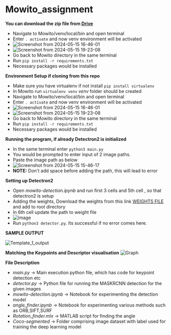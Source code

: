 # Mowito_assignment

 **You can download the zip file from [Drive](https://drive.google.com/file/d/1cvF2R9VTbtQgQbHdiGpxIzVWMpFtyauh/view?usp=sharing)**
  - Navigate to Mowito/venv/local/bin and open terminal
  - Enter `. activate` and now venv environment will be activated
  - ![Screenshot from 2024-05-15 16-46-01](https://github.com/Tr0612/Mowito_assignment/assets/45840572/a6ada094-2b4f-480d-a79c-068dc87c2b11)
  - ![Screenshot from 2024-05-15 19-23-08](https://github.com/Tr0612/Mowito_assignment/assets/45840572/3996e7c7-9188-466d-9d11-0d7b4fdd5526)
  - Go back to Mowito directory in the same terminal
  - Run `pip install -r requirements.txt`
  - Necessary packages would be installed
 
**Environment Setup if cloning from this repo**
  - Make sure you have virtualenv if not install `pip install virtualenv`
  - In Mowito run `virtualenv venv`  _venv_ folder should be created
  - Navigate to Mowito/venv/local/bin and open terminal
  - Enter `. activate` and now venv environment will be activated
  - ![Screenshot from 2024-05-15 16-46-01](https://github.com/Tr0612/Mowito_assignment/assets/45840572/a6ada094-2b4f-480d-a79c-068dc87c2b11)
  - ![Screenshot from 2024-05-15 19-23-08](https://github.com/Tr0612/Mowito_assignment/assets/45840572/3996e7c7-9188-466d-9d11-0d7b4fdd5526)
  - Go back to Mowito directory in the same terminal
  - Run `pip install -r requirements.txt`
  - Necessary packages would be installed

**Running the program, if already Detectron2 is initialized**
  - In the same terminal enter `python3 main.py`
  - You would be prompted to enter input of 2 image paths.
  - Paste the image path as below
  - ![Screenshot from 2024-05-15 15-46-17](https://github.com/Tr0612/Mowito_assignment/assets/45840572/717e1315-cd0e-4ddc-8996-6fa2db9a72ef)
  - **NOTE:** Don't add space before adding the path, this will lead to error

**Setting up Detectron2**
  - Open _mowito-detection.ipynb_  and run first 3 cells and 5th cell , so that detectron2 is setup
  - Adding the weights, Download the weights from this link [WEIGHTS FILE](https://drive.google.com/file/d/1ERtfLBxr_i9JJ3AZ1_Y4fc4e6BaC8hMS/view?usp=sharing) and add to root directory
  - In 6th cell update the path to weight file
  - ![image](https://github.com/Tr0612/Mowito_assignment/assets/45840572/b59e88c6-58a9-4a3b-998f-0dd248a131a6)
  - Run `python3 detector.py`. Its successful if no error comes here.

**SAMPLE OUTPUT**

![Template_1_output](https://github.com/Tr0612/Mowito_assignment/assets/45840572/fe48bf38-5888-4941-9627-e54656083778)

**Matching the Keypoints and Descriptor visualisation**
![Graph](https://github.com/Tr0612/Mowito_assignment/assets/45840572/4da1cbe6-191d-4e19-8ede-6934acbc0862)

**File Description**
  - _main.py_ -> Main execution python file, which has code for keypoint detection etc
  - _detector.py_ -> Python file for running the MASKRCNN detection for the given images
  - _mowito-detection.ipynb_ -> Notebook for experimenting the detection model
  - _angle_finder.ipynb_ -> Notebook for experimenting various methods such as ORB,SIFT,SURF
  - _Rotation_finder.mlx_ -> MATLAB script for finding the angle
  - _Coco-segmented_ -> Folder comprising image dataset with label used for training the deep learning model



